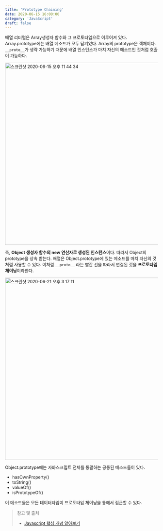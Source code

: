 ```yaml
---
title: 'Prototype Chaining'
date: 2020-06-15 16:00:00
category: 'JavaScript'
draft: false
---
```




배열 리터럴은  Array생성자 함수와 그 프로토타입으로 이루어져 있다. Array.prototype에는 배열 메소드가 모두 담겨있다. Array의 prototype은 객체이다. `__proto__`가 생략 가능하기 때문에 배열 인스턴스가 마치 자신의 메소드인 것처럼 호출이 가능하다. 

<img width="600" alt="스크린샷 2020-06-15 오후 11 44 34" src="https://user-images.githubusercontent.com/36187948/84671356-3d666d00-af62-11ea-87ce-14ca7da24fea.png">

즉, **Object 생성자 함수의 new 연산자로 생성된 인스턴스**이다.  따라서  Object의 prototype을 상속 받는다. 배열은 Object.prototype에 있는 메소드를 마치 자신의 것처럼 사용할 수 있다. 이처럼 `__proto__` 라는 빨간 선을 따라서 연결된 것을 **프로토타입 체이닝**이라한다.

<img width="600" alt="스크린샷 2020-06-21 오후 3 17 11" src="https://user-images.githubusercontent.com/36187948/85218141-52178a80-b3d2-11ea-9add-a21bbda91e6d.png">

Object.prototype에는 자바스크립트 전체를 통괄하는 공통된 메소드들이 있다.

- hasOwnProperty()
- toString()
- valueOf()
- isPrototypeOf()

이 메소드들은 모든 데이터타입이 프로토타입 체이닝을 통해서 접근할 수 있다.

> 참고 및 출처
>
> - [Javascript 핵심 개념 알아보기](https://www.inflearn.com/course/%ED%95%B5%EC%8B%AC%EA%B0%9C%EB%85%90-javascript-flow)

